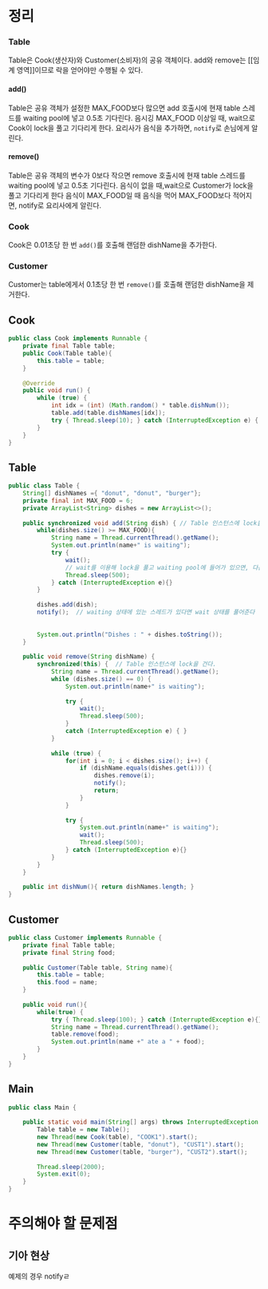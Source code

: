 # 정리
### Table
Table은 Cook(생산자)와 Customer(소비자)의 공유 객체이다.
add와 remove는 [[임계 영역]]이므로 락을 얻어야만 수행될 수 있다.
#### add()
Table은 공유 객체가 설정한 MAX_FOOD보다 많으면 add 호출시에 현재 table 스레드를 waiting pool에 넣고 0.5초 기다린다.
음시깅 MAX_FOOD 이상일 때, wait으로 Cook이 lock을 풀고 기다리게 한다.
요리사가 음식을 추가하면, `notify`로 손님에게 알린다.
#### remove()
Table은 공유 객체의 변수가 0보다 작으면 remove 호출시에 현재 table 스레드를 waiting pool에 넣고 0.5초 기다린다.
음식이 없을 때,wait으로 Customer가 lock을 풀고 기다리게 한다
음식이 MAX_FOOD일 때 음식을 먹어 MAX_FOOD보다 적어지면, notify로 요리사에게 알린다.
### Cook
Cook은 0.01초당 한 번 `add()`를 호출해 랜덤한 dishName을 추가한다.
### Customer
Customer는 table에게서 0.1초당 한 번 `remove()`를 호출해 랜덤한 dishName을 제거한다.
## Cook
```java
public class Cook implements Runnable {  
    private final Table table;  
    public Cook(Table table){  
        this.table = table;  
    }  
  
    @Override  
    public void run() {  
        while (true) {  
            int idx = (int) (Math.random() * table.dishNum());  
            table.add(table.dishNames[idx]);  
            try { Thread.sleep(10); } catch (InterruptedException e) { }  
        }  
    }  
}
```

## Table
```java
public class Table {  
    String[] dishNames ={ "donut", "donut", "burger"};  
    private final int MAX_FOOD = 6;  
    private ArrayList<String> dishes = new ArrayList<>();  
  
    public synchronized void add(String dish) { // Table 인스턴스에 lock을 건다. 
        while(dishes.size() >= MAX_FOOD){  
            String name = Thread.currentThread().getName();  
            System.out.println(name+" is waiting");  
            try {  
                wait();  
                // wait를 이용해 lock을 풀고 waiting pool에 들어가 있으면, 다른 메서드가 notify를 통해 wait 상태를 풀어준다.
                Thread.sleep(500);  
            } catch (InterruptedException e){}  
        }  
  
        dishes.add(dish);  
        notify();  // waiting 상태에 있는 스레드가 있다면 wait 상태를 풀어준다
        
  
        System.out.println("Dishes : " + dishes.toString());  
    }  
  
    public void remove(String dishName) {  
        synchronized(this) {  // Table 인스턴스에 lock을 건다.
            String name = Thread.currentThread().getName();  
            while (dishes.size() == 0) {  
                System.out.println(name+" is waiting");  
  
                try {  
                    wait();  
                    Thread.sleep(500);  
                }  
                catch (InterruptedException e) { }  
            }  
  
            while (true) {  
                for(int i = 0; i < dishes.size(); i++) {  
                    if (dishName.equals(dishes.get(i))) {  
                        dishes.remove(i);  
                        notify();  
                        return;  
                    }  
                }  
  
                try {  
                    System.out.println(name+" is waiting");  
                    wait();  
                    Thread.sleep(500);  
                } catch (InterruptedException e){}  
            }  
        }
    }  
  
    public int dishNum(){ return dishNames.length; }  
}
```
## Customer
```java
public class Customer implements Runnable {  
    private final Table table;  
    private final String food;  
  
    public Customer(Table table, String name){  
        this.table = table;  
        this.food = name;  
    }  
  
    public void run(){  
        while(true) {  
            try { Thread.sleep(100); } catch (InterruptedException e){}  
            String name = Thread.currentThread().getName();  
            table.remove(food);  
            System.out.println(name +" ate a " + food);  
        }  
    }  
}
```
## Main
```java
public class Main {  
  
    public static void main(String[] args) throws InterruptedException {  
        Table table = new Table();  
        new Thread(new Cook(table), "COOK1").start();  
        new Thread(new Customer(table, "donut"), "CUST1").start();  
        new Thread(new Customer(table, "burger"), "CUST2").start();  
  
        Thread.sleep(2000);  
        System.exit(0);  
    }  
}
```

# 주의해야 할 문제점
## 기아 현상
예제의 경우 notifyㄹ